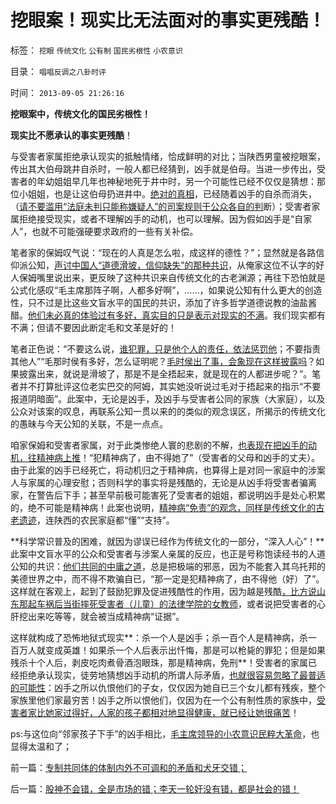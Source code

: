 # 挖眼案！现实比无法面对的事实更残酷！

标签： `挖眼` `传统文化` `公有制` `国民劣根性` `小农意识` 

目录： `唱唱反调之八卦时评`

时间： `2013-09-05 21:26:16`

**挖眼案中，传统文化的国民劣根性！**

**现实比不愿承认的事实更残酷**！

与受害者家属拒绝承认现实的抵触情绪，恰成鲜明的对比；当陕西男童被挖眼案，传出其大伯母跳井自杀时，一般人都已经猜到，凶手就是伯母。当进一步传出，受害者的年幼姐姐早几年也神秘地死于井中时，另一个可能性已经不仅仅是猜想：那位小姐姐，也是让这伯母扔进井中。[绝对的真相](../../../2011/6/9/历史观就是现实的世界观.md)，已经随着凶手的自杀而消失，（[请不要滥用“法庭未判只能称嫌疑人”的司案规则于公众各自的判](../../../2013/8/18/“法庭未审，公众已判”是法治基础，美国牛仔的法制和美国的法治.md)断）；受害者家属拒绝接受现实，或者不理解凶手的动机，也可以理解。因为假如凶手是“自家人”，也就不可能强硬要求政府的一些有关补偿。

笔者家的保姆叹气说：“现在的人真是怎么啦，成这样的德性？”；显然就是各路信仰派公知，[声讨中国人“道德滑坡，信仰缺失”的那种共识](../../../2012/4/6/“道德滑坡，缺乏信仰”即“祖宗之法不可变”.md)，从俺家这位不认字的好人保姆嘴里说出来，更反映了这种共识来自传统文化的古老渊源；再往下恐怕就是公式化感叹“毛主席那阵子啊，人都多好啊”，……，如果说公知有什么更大的创造性，只不过是比这些文盲水平的国民的共识，添加了许多哲学道德说教的油盐酱醋。[他们未必真的体验过有多好，真实目的只是表示对现实的不满](../../../2012/1/1/多数人暴政的“怀旧”“复古”的虚拟正义.md)。我们现实都有不满；但请不要因此断定毛和文革是好的！

笔者正色说：“不要这么说，[谁犯罪，只是他个人的责任，依法惩罚他](../../../2011/1/24/人权是非标准与西方的犯罪“自由”.md)；不要指责其他人”“毛那时侯有多好，怎么证明呢？[毛时侯出了事，会象现在这样披露吗](../../../2012/4/20/食品安全竭斯底里的民粹和文革.md)？如果披露出来，就说是滑坡了，那是不是全捂起来，就是现在的人都进步呢？”。笔者并不打算批评这位老实巴交的阿姆，其实她没听说过毛对于捂起来的指示“不要报道阴暗面”。此案中，无论是凶手，及凶手与受害者公同的家族（大家庭），以及公众对该案的叹息，再联系公知一贯以来的的类似的观念误区，所揭示的传统文化的愚昧与今天公知的关联，不是一点点。

咱家保姆和受害者家属，对于此类惨绝人寰的悲剧的不解，[也表现在把凶手的动机，往精神病上推](../../../2013/8/16/李天一辩护集团利用了，也拷问了中国一系列恶法；.md)！“犯精神病了，由不得她了”（受害者的父母和凶手的丈夫）。由于此案的凶手已经死亡，将动机归之于精神病，也算得上是对同一家庭中的涉案人与家属的心理安慰；否则科学的事实将是残酷的，无论是从凶手将受害者骗离家，在警告后下手；甚至早前极可能害死了受害者的姐姐，都说明凶手是处心积累的，绝不可能是精神病！此案也说明，[精神病“免责”的观念，同样是传统文化的古老遗迹](../../../2013/7/9/精神病是民主进程的火力侦察.md)，连陕西的农民家庭都“懂”“支持”。

**科学常识普及的困难，就因为谬误已经作为传统文化的一部分，“深入人心”！**此案中文盲水平的公众和受害者与涉案人亲属的反应，也正是号称饱读经书的人道公知的共识：[他们共同的中庸之道](../../../2009/8/24/中庸枉法,惩善扬恶,坏事做尽.md)，总是把极端的邪恶，因为不能套入其乌托邦的美德世界之中，而不得不欺骗自已，“那一定是犯精神病了，由不得他（好）了”。这样就在客观上，起到了鼓励犯罪及促进残酷性的作用，因为越是残酷[，比方说山东那起车祸后当街摔死受害者（儿童）的法律学院的女教师](../../../2013/8/16/李天一辩护集团利用了，也拷问了中国一系列恶法；.md)，或者说把受害者的心肝挖出来吃等等，就会被当成精神病“证据”。

这样就构成了恐怖地狱式现实**：杀一个人是凶手；杀一百个人是精神病，杀一百万人就变成英雄！如果杀一个人后表示出忏悔，那是可以枪毙的罪犯；但是如果残杀十个人后，剥皮吃肉煮骨酒泡眼珠，那是精神病，免刑**！受害者的家属已经拒绝承认现实，徒劳地猜想凶手动机的所谓人际矛盾，[也就很容易忽略了最普适的可能性](../../../2010/12/23/进化论“近种相残”人类最严重和人类纪.md)：凶手之所以仇恨他们的子女，仅仅因为她自已三个女儿都有残疾，整个家族里他们家最穷苦！凶手之所以恨他们，仅因为在一个公有制性质的家族中，[受害者家比她家过得好，人家的孩子都相对地显得健康，就已经让她很痛苦](../../../2010/12/22/看见别人快乐他就很痛苦，和帕累托累进.md)！

ps:与这位向“邻家孩子下手”的凶手相比，[毛主席领导的小农意识民粹大革命](../../../2010/2/1/老百姓不是邪恶的免疫体.md)，也显得太温和了；



前一篇：[专制共同体的体制内外不可调和的矛盾和犬牙交错；](../../../2013/9/5/专制共同体的体制内外不可调和的矛盾和犬牙交错；.md)

后一篇：[股神不会错，全是市场的错；李天一轮奸没有错，都是社会的错！](../../../2013/9/5/股神不会错，全是市场的错；李天一轮奸没有错，都是社会的错！.md)